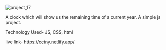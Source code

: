 ![project_17](https://github.com/user-attachments/assets/b253ea45-8444-4760-bc3d-9835fc112db1)

A clock which will show us the remaining time of a current year. A simple js project.

Technology Used- JS, CSS, html

live link- https://cctny.netlify.app/

